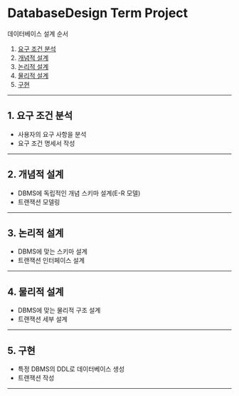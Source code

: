 # DatabaseDesign Term Project

데이터베이스 설계 순서

1. [요구 조건 분석](#1.-요구-조건-분석)
2. [개념적 설계](#2.-개념적-설계)
3. [논리적 설계](#3.-논리적-설계)
4. [물리적 설계](#4.-물리적-설계)
5. [구현](#5.-구현)

---

## 1. 요구 조건 분석

- 사용자의 요구 사항을 분석
-  요구 조건 명세서 작성

---

## 2. 개념적 설계

- DBMS에 독립적인 개념 스키마 설계(E-R 모델)
- 트랜잭션 모델링

---

## 3. 논리적 설계

- DBMS에 맞는 스키마 설계
- 트랜잭션 인터페이스 설계

---

## 4. 물리적 설계

- DBMS에 맞는 물리적 구조 설계
- 트랜잭션 세부 설계

---

## 5. 구현

- 특정 DBMS의 DDL로 데이터베이스 생성
- 트랜잭션 작성

---
